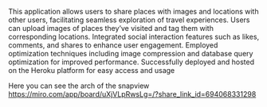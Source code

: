 This application allows users to share places with images and locations with other users, facilitating seamless exploration of
travel experiences.
Users can upload images of places they’ve visited and tag them with corresponding locations.
Integrated social interaction features such as likes, comments, and shares to enhance user engagement.
Employed optimization techniques including image compression and database query optimization for improved performance.
Successfully deployed and hosted on the Heroku platform for easy access and usage

Here you can see the arch of the snapview
https://miro.com/app/board/uXjVLpRwsLg=/?share_link_id=694068331298

